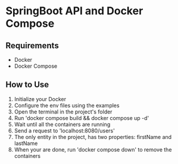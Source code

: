 # SpringBoot API and Docker Compose
## Requirements
* Docker
* Docker Compose
## How to Use
1. Initialize your Docker
2. Configure the env files using the examples
3. Open the terminal in the project's folder
4. Run 'docker compose build && docker compose up -d'
5. Wait until all the containers are running
6. Send a request to 'localhost:8080/users'
7. The only entity in the project, has two properties: firstName and lastName
8. When your are done, run 'docker compose down' to remove the containers
